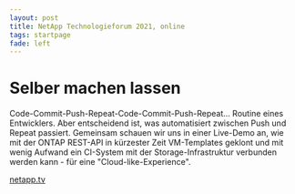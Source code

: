 ```yaml
---
layout: post
title: NetApp Technologieforum 2021, online
tags: startpage
fade: left
---
```

# Selber machen lassen
Code-Commit-Push-Repeat-Code-Commit-Push-Repeat... Routine eines Entwicklers. Aber entscheidend ist, was automatisiert zwischen Push und Repeat passiert. Gemeinsam schauen wir uns in einer Live-Demo an, wie mit der ONTAP REST-API in kürzester Zeit VM-Templates geklont und mit wenig Aufwand ein CI-System mit der Storage-Infrastruktur verbunden werden kann - für eine "Cloud-like-Experience". 

[netapp.tv](https://www.netapp.tv/details/26103-selber-machen-lassen-netapp-technologieforum-2021?lang=en&mcid=14287668174921041553397901454682142466)